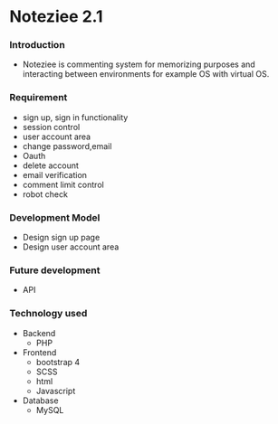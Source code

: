 # Noteziee 2.1

### Introduction
- Noteziee is commenting system for memorizing purposes and interacting between environments for example OS with virtual OS.

### Requirement
- sign up, sign in functionality
- session control
- user account area
- change password,email
- Oauth
- delete account
- email verification
- comment limit control
- robot check

### Development Model
- Design sign up page
- Design user account area
### Future development
- API

### Technology used
- Backend
    - PHP
- Frontend
    - bootstrap 4
    - SCSS
    - html
    - Javascript
- Database
    - MySQL
